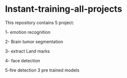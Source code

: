 # Instant-training-all-projects
This repository contains 5 project:

1- emotion recognition 

2- Brain tumor segmentation 

3- extract Land marks 

4- face detection 

5-fire detection 3 pre trained models
